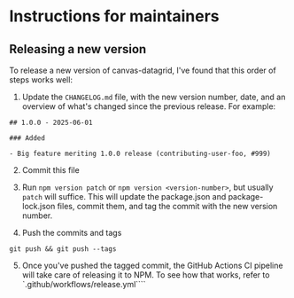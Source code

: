 # Instructions for maintainers

## Releasing a new version

To release a new version of canvas-datagrid, I've found that this order of steps works well:

1. Update the `CHANGELOG.md` file, with the new version number, date, and an overview of what's changed since the previous release. For example:

```
## 1.0.0 - 2025-06-01

### Added

- Big feature meriting 1.0.0 release (contributing-user-foo, #999)
```

2. Commit this file

3. Run `npm version patch` or `npm version <version-number>`, but usually `patch` will suffice. This will update the package.json and package-lock.json files, commit them, and tag the commit with the new version number.

4. Push the commits and tags

```
git push && git push --tags
```

5. Once you've pushed the tagged commit, the GitHub Actions CI pipeline will take care of releasing it to NPM. To see how that works, refer to `.github/workflows/release.yml````

